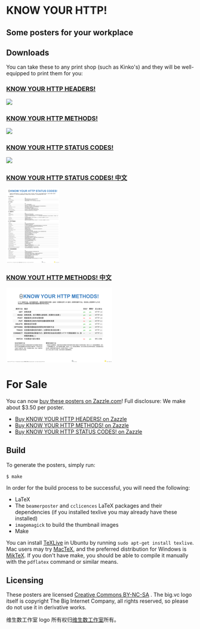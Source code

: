 # KNOW YOUR HTTP!
## Some posters for your workplace

## Downloads

You can take these to any print shop (such as Kinko's) and they will be well-equipped to print them for you:

### [KNOW YOUR HTTP HEADERS!](https://github.com/jesusabdullah/know-your-http/blob/master/headers.pdf?raw=true)

[![](https://raw.github.com/bigcompany/know-your-http/master/thumbnails/headers.png)](https://github.com/jesusabdullah/know-your-http/blob/master/headers.pdf?raw=true)


### [KNOW YOUR HTTP METHODS!](https://github.com/jesusabdullah/know-your-http/blob/master/methods.pdf?raw=true)

[![](https://raw.github.com/bigcompany/know-your-http/master/thumbnails/methods.png)](https://github.com/jesusabdullah/know-your-http/blob/master/methods.pdf?raw=true)

### [KNOW YOUR HTTP STATUS CODES!](https://github.com/jesusabdullah/know-your-http/blob/master/status-codes.pdf?raw=true)

[![](https://raw.github.com/bigcompany/know-your-http/master/thumbnails/status-codes.png)](https://github.com/jesusabdullah/know-your-http/blob/master/status-codes.pdf?raw=true)

### [KNOW YOUR HTTP STATUS CODES! 中文](status-codes.zh-CN.pdf?raw=true)

[![](thumbnails/status-codes.zh-CN.png)](status-codes.zh-CN.pdf?raw=true)


### [KNOW YOUT HTTP METHODS! 中文](methods.zh-CN.pdf)

[![](thumbnails/methods.zh-CN.png)](methods.zh-CN.pdf?raw=true)


# For Sale

You can now [buy these posters on Zazzle.com](http://www.zazzle.com/bigcompany/gifts?cg=196156583198150258)! Full disclosure: We make about $3.50 per poster.

* [Buy KNOW YOUR HTTP HEADERS! on Zazzle](http://www.zazzle.com/know_your_http_headers_v0_1_0_size_a1-228190277124642405)
* [Buy KNOW YOUR HTTP METHODS! on Zazzle](http://www.zazzle.com/know_your_http_methods_v0_1_0_size_a1_poster-228777599755392880)
* [Buy KNOW YOUR HTTP STATUS CODES! on Zazzle](http://www.zazzle.com/know_your_http_status_codes_v0_1_0_size_a1-228998788799186043)

## Build

To generate the posters, simply run:

    $ make

In order for the build process to be successful, you will need the following:

* LaTeX
* The `beamerposter` and `cclicences` LaTeX packages and their dependencies (if you installed texlive you may already have these installed)
* `imagemagick` to build the thumbnail images
* Make

You can install [TeXLive](https://www.tug.org/texlive/) in Ubuntu by running `sudo apt-get install texlive`. Mac users may try [MacTeX](http://www.tug.org/mactex/), and the preferred distribution for Windows is [MikTeX](http://www.miktex.org/). If you don't have make, you should be able to compile it manually with the `pdflatex` command or similar means.

## Licensing

These posters are licensed [Creative Commons BY-NC-SA](http://creativecommons.org/licenses/by-nc-sa/3.0/) . The big.vc logo itself is copyright The Big Internet Company, all rights reserved, so please do not use it in derivative works.

维生数工作室 logo 所有权归[维生数工作室](http://vtmer.com)所有。
